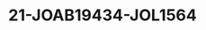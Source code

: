---
title: 21-JOAB19434-JOL1564
image: /v1543919832/viterbo/21-JOAB19434-JOL1564.jpg
brand: jolie
layout: vestito
---